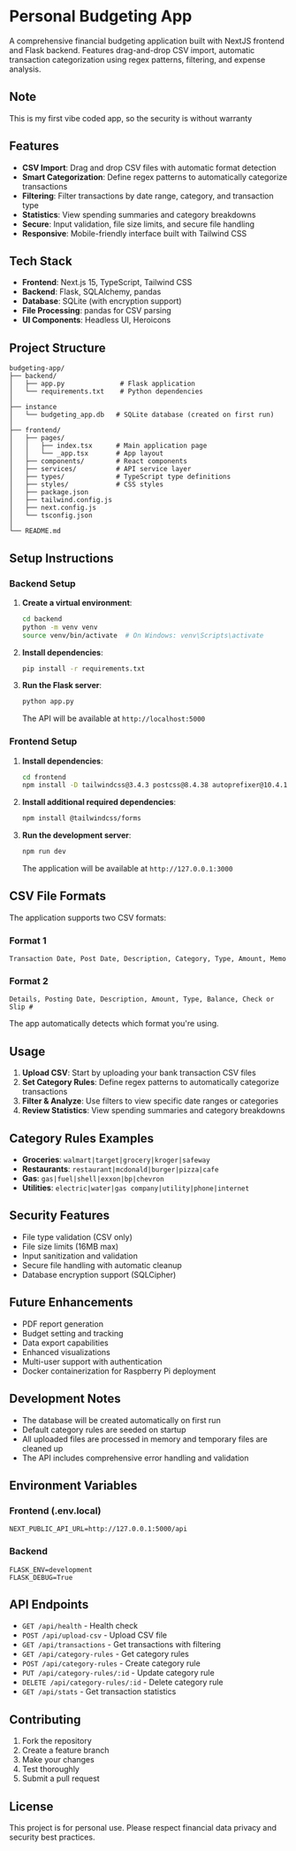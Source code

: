 # Personal Budgeting App

A comprehensive financial budgeting application built with NextJS frontend and Flask backend. Features drag-and-drop CSV import, automatic transaction categorization using regex patterns, filtering, and expense analysis.

## Note

This is my first vibe coded app, so the security is without warranty 

## Features

- **CSV Import**: Drag and drop CSV files with automatic format detection
- **Smart Categorization**: Define regex patterns to automatically categorize transactions
- **Filtering**: Filter transactions by date range, category, and transaction type
- **Statistics**: View spending summaries and category breakdowns
- **Secure**: Input validation, file size limits, and secure file handling
- **Responsive**: Mobile-friendly interface built with Tailwind CSS

## Tech Stack

- **Frontend**: Next.js 15, TypeScript, Tailwind CSS
- **Backend**: Flask, SQLAlchemy, pandas
- **Database**: SQLite (with encryption support)
- **File Processing**: pandas for CSV parsing
- **UI Components**: Headless UI, Heroicons

## Project Structure

```text
budgeting-app/
├── backend/
│   ├── app.py              # Flask application
│   └── requirements.txt    # Python dependencies
│
├── instance
│   └── budgeting_app.db   # SQLite database (created on first run)
│
├── frontend/
│   ├── pages/
│   │   ├── index.tsx      # Main application page
│   │   └── _app.tsx       # App layout
│   ├── components/        # React components
│   ├── services/          # API service layer
│   ├── types/             # TypeScript type definitions
│   ├── styles/            # CSS styles
│   ├── package.json
│   ├── tailwind.config.js
│   ├── next.config.js
│   └── tsconfig.json
│
└── README.md
```

## Setup Instructions

### Backend Setup

1. **Create a virtual environment**:

   ```bash
   cd backend
   python -m venv venv
   source venv/bin/activate  # On Windows: venv\Scripts\activate
   ```

2. **Install dependencies**:

   ```bash
   pip install -r requirements.txt
   ```

3. **Run the Flask server**:

   ```bash
   python app.py
   ```

   The API will be available at `http://localhost:5000`

### Frontend Setup

1. **Install dependencies**:

   ```bash
   cd frontend
   npm install -D tailwindcss@3.4.3 postcss@8.4.38 autoprefixer@10.4.19
   ```

2. **Install additional required dependencies**:

   ```bash
   npm install @tailwindcss/forms 
   ```

3. **Run the development server**:

   ```bash
   npm run dev
   ```

   The application will be available at `http://127.0.0.1:3000`

## CSV File Formats

The application supports two CSV formats:

### Format 1

```text
Transaction Date, Post Date, Description, Category, Type, Amount, Memo
```

### Format 2

```text
Details, Posting Date, Description, Amount, Type, Balance, Check or Slip #
```

The app automatically detects which format you're using.

## Usage

1. **Upload CSV**: Start by uploading your bank transaction CSV files
2. **Set Category Rules**: Define regex patterns to automatically categorize transactions
3. **Filter & Analyze**: Use filters to view specific date ranges or categories
4. **Review Statistics**: View spending summaries and category breakdowns

## Category Rules Examples

- **Groceries**: `walmart|target|grocery|kroger|safeway`
- **Restaurants**: `restaurant|mcdonald|burger|pizza|cafe`
- **Gas**: `gas|fuel|shell|exxon|bp|chevron`
- **Utilities**: `electric|water|gas company|utility|phone|internet`

## Security Features

- File type validation (CSV only)
- File size limits (16MB max)
- Input sanitization and validation
- Secure file handling with automatic cleanup
- Database encryption support (SQLCipher)

## Future Enhancements

- PDF report generation
- Budget setting and tracking
- Data export capabilities
- Enhanced visualizations
- Multi-user support with authentication
- Docker containerization for Raspberry Pi deployment

## Development Notes

- The database will be created automatically on first run
- Default category rules are seeded on startup
- All uploaded files are processed in memory and temporary files are cleaned up
- The API includes comprehensive error handling and validation

## Environment Variables

### Frontend (.env.local)
```
NEXT_PUBLIC_API_URL=http://127.0.0.1:5000/api
```

### Backend
```
FLASK_ENV=development
FLASK_DEBUG=True
```

## API Endpoints

- `GET /api/health` - Health check
- `POST /api/upload-csv` - Upload CSV file
- `GET /api/transactions` - Get transactions with filtering
- `GET /api/category-rules` - Get category rules
- `POST /api/category-rules` - Create category rule
- `PUT /api/category-rules/:id` - Update category rule
- `DELETE /api/category-rules/:id` - Delete category rule
- `GET /api/stats` - Get transaction statistics

## Contributing

1. Fork the repository
2. Create a feature branch
3. Make your changes
4. Test thoroughly
5. Submit a pull request

## License

This project is for personal use. Please respect financial data privacy and security best practices.